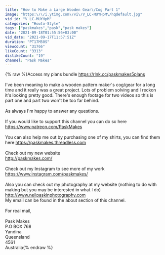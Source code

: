 ```yaml
---
title: "How to Make a Large Wooden Gear\/Cog Part 1"
image: "https:\/\/i.ytimg.com\/vi\/V_LC-MUYHpM\/hqdefault.jpg"
vid_id: "V_LC-MUYHpM"
categories: "Howto-Style"
tags: ["paskmakes","pask","pask makes"]
date: "2021-09-18T01:55:56+03:00"
vid_date: "2021-09-17T11:57:51Z"
duration: "PT17M50S"
viewcount: "31766"
likeCount: "3313"
dislikeCount: "19"
channel: "Pask Makes"
---
```

{% raw %}Access my plans bundle <a rel="nofollow" target="blank" href="https://rlnk.cc/paskmakes5plans">https://rlnk.cc/paskmakes5plans</a><br /><br />I've been meaning to make a wooden pattern maker's cog/gear for a long time and it really was a great project. Lots of problem solving and I reckon it's looking pretty good. There's enough footage for two videos so this is part one and part two won't be too far behind. <br /><br />As always I'm happy to answer any questions. <br /><br />If you would like to support this channel you can do so here<br /><a rel="nofollow" target="blank" href="https://www.patreon.com/PaskMakes">https://www.patreon.com/PaskMakes</a><br /><br />You can also help me out by purchasing one of my shirts, you can find them here <a rel="nofollow" target="blank" href="https://paskmakes.threadless.com">https://paskmakes.threadless.com</a><br /><br />Check out my new website<br /><a rel="nofollow" target="blank" href="http://paskmakes.com/">http://paskmakes.com/</a><br /><br />Check out my Instagram to see more of my work <a rel="nofollow" target="blank" href="https://www.instagram.com/paskmakes/">https://www.instagram.com/paskmakes/</a><br /><br />Also you can check out my photography at my website (nothing to do with making but you may be interested in what I do) <a rel="nofollow" target="blank" href="http://www.neilpaskinphotography.com">http://www.neilpaskinphotography.com</a><br />My email can be found in the about section of this channel.<br /><br />For real mail,<br /><br />Pask Makes<br />P.O BOX 768<br />Yandina<br />Queensland<br />4561<br />Australia{% endraw %}
